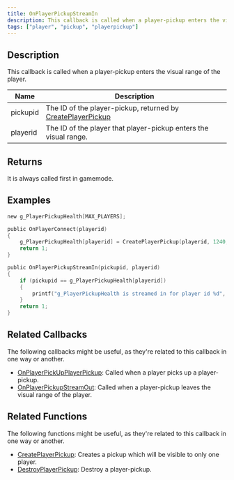 ```yaml
---
title: OnPlayerPickupStreamIn
description: This callback is called when a player-pickup enters the visual range of the player.
tags: ["player", "pickup", "playerpickup"]
---
```


<VersionWarn name='callback' version='omp v1.1.0.2612' />

## Description

This callback is called when a player-pickup enters the visual range of the player.

| Name     | Description                                                                                    |
|----------|------------------------------------------------------------------------------------------------|
| pickupid | The ID of the player-pickup, returned by [CreatePlayerPickup](../functions/CreatePlayerPickup) |
| playerid | The ID of the player that player-pickup enters the visual range.                               |

## Returns

It is always called first in gamemode.

## Examples

```c
new g_PlayerPickupHealth[MAX_PLAYERS];

public OnPlayerConnect(playerid)
{
    g_PlayerPickupHealth[playerid] = CreatePlayerPickup(playerid, 1240, 2, 2009.8474, 1218.0459, 10.8175);
    return 1;
}

public OnPlayerPickupStreamIn(pickupid, playerid)
{
    if (pickupid == g_PlayerPickupHealth[playerid])
    {
        printf("g_PlayerPickupHealth is streamed in for player id %d", playerid);
    }
    return 1;
}
```

## Related Callbacks

The following callbacks might be useful, as they're related to this callback in one way or another. 

- [OnPlayerPickUpPlayerPickup](OnPlayerPickUpPlayerPickup): Called when a player picks up a player-pickup.
- [OnPlayerPickupStreamOut](OnPlayerPickupStreamOut): Called when a player-pickup leaves the visual range of the player.

## Related Functions

The following functions might be useful, as they're related to this callback in one way or another. 

- [CreatePlayerPickup](../functions/CreatePlayerPickup): Creates a pickup which will be visible to only one player.
- [DestroyPlayerPickup](../functions/DestroyPlayerPickup): Destroy a player-pickup.
